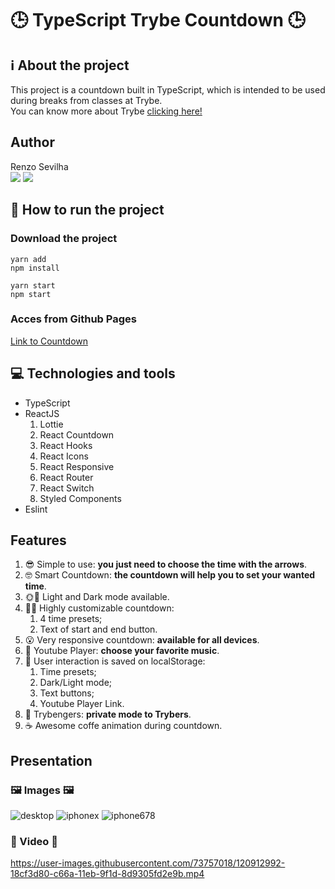 # 🕒 TypeScript Trybe Countdown 🕒
## ℹ️ About the project
This project is a countdown built in TypeScript, which is intended to be used during breaks from classes at Trybe.
<br/>
You can know more about Trybe [clicking here!](https://www.betrybe.com/)

## Author
Renzo Sevilha
<br />
<a href="https://www.linkedin.com/in/renzo-sevilha/"><img src="https://img.shields.io/badge/linkedin-0077B5.svg?style=for-the-badge&logo=linkedin&logoColor=white"></a>
<a href="mailto:sevilharenzo@gmail.com"><img src="https://img.shields.io/badge/e‑mail-D14836.svg?style=for-the-badge&logo=GMail&logoColor=white"></a>

## 🤔 How to run the project
### Download the project
```
yarn add
npm install
```
```
yarn start
npm start
```
### Acces from Github Pages
[Link to Countdown]()

## 💻 Technologies and tools
* TypeScript
* ReactJS
  1. Lottie
  1. React Countdown
  1. React Hooks
  1. React Icons
  1. React Responsive
  1. React Router
  1. React Switch
  1. Styled Components
* Eslint

## Features
1. 😎 Simple to use: __you just need to choose the time with the arrows__.
1. 🤓 Smart Countdown: __the countdown will help you to set your wanted time__.
1. 🌞🌝 Light and Dark mode available.
1. 🧑‍🎨 Highly customizable countdown:
    1. 4 time presets;
    1. Text of start and end button.
1. 😮 Very responsive countdown: __available for all devices__.
1. 🎵 Youtube Player: __choose your favorite music__.
1. 💾 User interaction is saved on localStorage:
    1. Time presets;
    1. Dark/Light mode;
    1. Text buttons;
    1. Youtube Player Link.
1. 🦸 Trybengers: __private mode to Trybers__.
1. ☕ Awesome coffe animation during countdown.

## Presentation
### 🖼️ Images 🖼️
![desktop](https://user-images.githubusercontent.com/73757018/120912935-c2fa9580-c669-11eb-91cc-8877f1019f31.png)
![iphonex](https://user-images.githubusercontent.com/73757018/120912961-e1f92780-c669-11eb-9e66-2017882c9851.png)
![iphone678](https://user-images.githubusercontent.com/73757018/120912960-df96cd80-c669-11eb-9f69-a3835c7b131c.png)
### 🎥 Video 🎥
https://user-images.githubusercontent.com/73757018/120912992-18cf3d80-c66a-11eb-9f1d-8d9305fd2e9b.mp4

